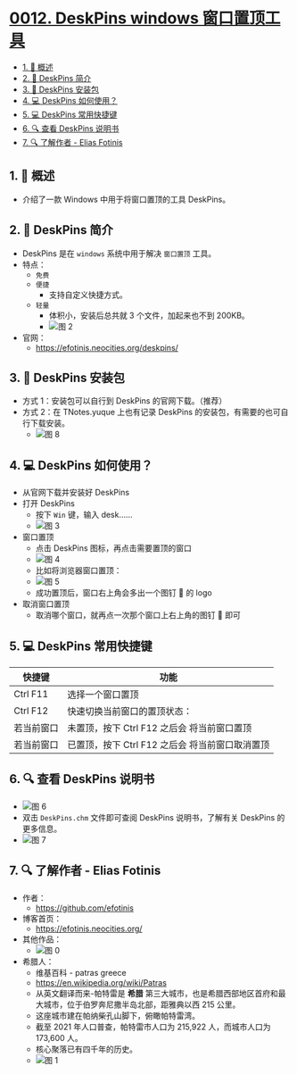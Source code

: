# [0012. DeskPins windows 窗口置顶工具](https://github.com/Tdahuyou/TNotes.notes/tree/main/notes/0012.%20DeskPins%20windows%20%E7%AA%97%E5%8F%A3%E7%BD%AE%E9%A1%B6%E5%B7%A5%E5%85%B7)

<!-- region:toc -->

- [1. 📝 概述](#1--概述)
- [2. 📒 DeskPins 简介](#2--deskpins-简介)
- [3. 📂 DeskPins 安装包](#3--deskpins-安装包)
- [4. 💻 DeskPins 如何使用？](#4--deskpins-如何使用)
- [5. 💻 DeskPins 常用快捷键](#5--deskpins-常用快捷键)
- [6. 🔍 查看 DeskPins 说明书](#6--查看-deskpins-说明书)
- [7. 🔍 了解作者 - Elias Fotinis](#7--了解作者---elias-fotinis)

<!-- endregion:toc -->

## 1. 📝 概述

- 介绍了一款 Windows 中用于将窗口置顶的工具 DeskPins。

## 2. 📒 DeskPins 简介

- DeskPins 是在 `windows` 系统中用于解决 `窗口置顶` 工具。
- 特点：
  - `免费`
  - `便捷`
    - 支持自定义快捷方式。
  - `轻量`
    - 体积小，安装后总共就 3 个文件，加起来也不到 200KB。
    - ![图 2](https://cdn.jsdelivr.net/gh/tnotesjs/imgs@main/2025-05-05-07-12-21.png)
- 官网：
  - https://efotinis.neocities.org/deskpins/

## 3. 📂 DeskPins 安装包

- 方式 1：安装包可以自行到 DeskPins 的官网下载。（推荐）
- 方式 2：在 TNotes.yuque 上也有记录 DeskPins 的安装包，有需要的也可自行下载安装。
  - ![图 8](https://cdn.jsdelivr.net/gh/tnotesjs/imgs@main/2025-05-05-07-20-29.png)

## 4. 💻 DeskPins 如何使用？

- 从官网下载并安装好 DeskPins
- 打开 DeskPins
  - 按下 `Win` 键，输入 desk……
  - ![图 3](https://cdn.jsdelivr.net/gh/tnotesjs/imgs@main/2025-05-05-07-13-25.png)
- 窗口置顶
  - 点击 DeskPins 图标，再点击需要置顶的窗口
  - ![图 4](https://cdn.jsdelivr.net/gh/tnotesjs/imgs@main/2025-05-05-07-14-11.png)
  - 比如将浏览器窗口置顶：
  - ![图 5](https://cdn.jsdelivr.net/gh/tnotesjs/imgs@main/2025-05-05-07-14-22.png)
  - 成功置顶后，窗口右上角会多出一个图钉 📌 的 logo
- 取消窗口置顶
  - 取消哪个窗口，就再点一次那个窗口上右上角的图钉 📌 即可

## 5. 💻 DeskPins 常用快捷键

| 快捷键     | 功能                                            |
| ---------- | ----------------------------------------------- |
| Ctrl F11   | 选择一个窗口置顶                                |
| Ctrl F12   | 快速切换当前窗口的置顶状态：                    |
| 若当前窗口 | 未置顶，按下 Ctrl F12 之后会 将当前窗口置顶     |
| 若当前窗口 | 已置顶，按下 Ctrl F12 之后会 将当前窗口取消置顶 |

## 6. 🔍 查看 DeskPins 说明书

- ![图 6](https://cdn.jsdelivr.net/gh/tnotesjs/imgs@main/2025-05-05-07-18-45.png)
- 双击 `DeskPins.chm` 文件即可查阅 DeskPins 说明书，了解有关 DeskPins 的更多信息。
- ![图 7](https://cdn.jsdelivr.net/gh/tnotesjs/imgs@main/2025-05-05-07-19-03.png)

## 7. 🔍 了解作者 - Elias Fotinis

- 作者：
  - https://github.com/efotinis
- 博客首页：
  - https://efotinis.neocities.org/
- 其他作品：
  - ![图 0](https://cdn.jsdelivr.net/gh/tnotesjs/imgs@main/2025-05-05-07-08-19.png)
- 希腊人：
  - 维基百科 - patras greece
  - https://en.wikipedia.org/wiki/Patras
  - 从英文翻译而来-帕特雷是 **希腊** 第三大城市，也是希腊西部地区首府和最大城市，位于伯罗奔尼撒半岛北部，距雅典以西 215 公里。
  - 这座城市建在帕纳柴孔山脚下，俯瞰帕特雷湾。
  - 截至 2021 年人口普查，帕特雷市人口为 215,922 人，而城市人口为 173,600 人。
  - 核心聚落已有四千年的历史。
  - ![图 1](https://cdn.jsdelivr.net/gh/tnotesjs/imgs@main/2025-05-05-07-10-51.png)
